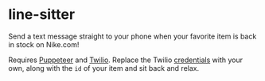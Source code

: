 # line-sitter

Send a text message straight to your phone when your favorite item is back in stock on Nike.com!

Requires [Puppeteer](https://developers.google.com/web/tools/puppeteer) and [Twilio](https://www.twilio.com). Replace the Twilio [credentials](https://www.twilio.com/console) with your own, along with the `id` of your item and sit back and relax.
